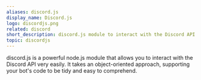 ```yaml
---
aliases: discord.js	
display_name: Discord.js	
logo: discordjs.png	
related: discord	
short_description: discord.js module to interact with the Discord API	
topic: discordjs	
---
```

discord.js is a powerful node.js module that allows you to interact with the Discord API very easily. It takes an object-oriented approach, supporting your bot's code to be tidy and easy to comprehend.
